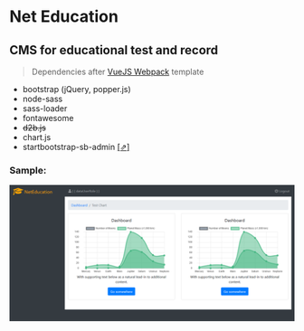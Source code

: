 # Net Education

CMS for educational test and record
-

> Dependencies after [VueJS Webpack](http://vuejs-templates.github.io/webpack/) template
- bootstrap (jQuery, popper.js)
- node-sass
- sass-loader
- fontawesome
- ~~d2b.js~~
- chart.js
- startbootstrap-sb-admin [[⇗]](https://github.com/BlackrockDigital/startbootstrap-sb-admin)

### Sample:

![screenshot201805241415](_devdir/img/screenshot201805241415.png)
